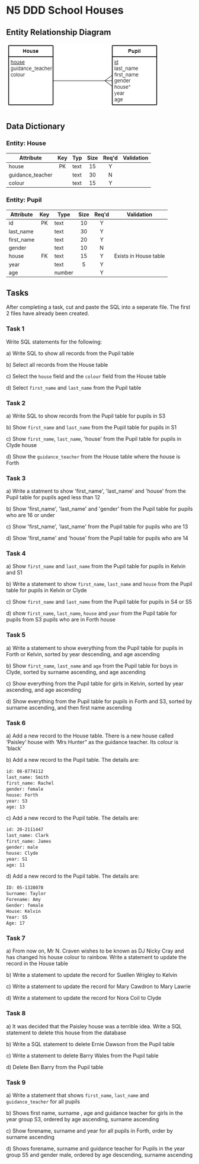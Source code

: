 # N5 DDD School Houses

## Entity Relationship Diagram

![ERD](assets/erd.png "ERD")


## Data Dictionary

### Entity: House

| Attribute        | Key   | Typ  | Size  | Req'd | Validation |
| ---------        | :---: | ---- | :---: | :---: | ---------- |
| house            | PK    | text | 15    | Y     |            |
| guidance_teacher |       | text | 30    | N     |            |
| colour           |       | text | 15    | Y     |            |


### Entity: Pupil

| Attribute  | Key   | Type   | Size  | Req'd | Validation |
| ---------  | :---: | ----   | :---: | :---: | ---------- |
| id         | PK    | text   | 10    | Y     |            |
| last_name  |       | text   | 30    | Y     |            |
| first_name |       | text   | 20    | Y     |            |
| gender     |       | text   | 10    | N     |            |
| house      | FK    | text   | 15    | Y     | Exists in House table |
| year       |       | text   | 5     | Y     |            |
| age        |       | number |       | Y     |            |


## Tasks

After completing a task, cut and paste the SQL into a seperate file.  The first 2 files have already been created.

### Task 1

Write SQL statements for the following:

a)	Write SQL to show all records from the Pupil table

b)	Select all records from the House table

c)	Select the `house` field and the `colour` field from the House table

d)	Select `first_name` and `last_name` from the Pupil table


### Task 2

a)	Write SQL to show records from the Pupil table for pupils in S3

b)	Show `first_name` and `last_name` from the Pupil table for pupils in S1

c)	Show `first_name`, `last_name`, 'house' from the Pupil table for pupils in Clyde house

d)	Show the `guidance_teacher` from the House table where the house is Forth


### Task 3

a)	Write a statment to show 'first_name', 'last_name' and 'house' from the Pupil table for pupils aged less than 12

b)	Show 'first_name', 'last_name' and 'gender' from the Pupil table for pupils who are 16 or under

c)	Show 'first_name', 'last_name' from the Pupil table for pupils who are 13

d)	Show 'first_name' and 'house' from the Pupil table for pupils who are 14


### Task 4

a)	Show `first_name` and `last_name` from the Pupil table for pupils in Kelvin and S1

b)	Write a statement to show `first_name`, `last_name` and `house` from the Pupil table for pupils in Kelvin or Clyde

c)	Show `first_name` and `last_name` from the Pupil table for pupils in S4 or S5 

d)	show `first_name`, `last_name`, `house` and `year` from the Pupil table for pupils from S3 pupils who are in Forth house


### Task 5

a)	Write a statement to show everything from the Pupil table for pupils in Forth or Kelvin, sorted by year descending, and age ascending

b)	Show `first_name`, `last_name` and `age` from the Pupil table for boys in Clyde, sorted by surname ascending, and age ascending 

c)	Show everything from the Pupil table for girls in Kelvin, sorted by year ascending, and age ascending

d)	Show everything from the Pupil table for pupils in Forth and S3, sorted by surname ascending, and then first name ascending 


### Task 6

a)	Add a new record to the House table. There is a new house called ‘Paisley’ house with ‘Mrs Hunter” as the guidance teacher. Its colour is ‘black’

b)	Add a new record to the Pupil table.  The details are:

```
id: 08-8774112
last_name: Smith
first_name: Rachel
gender: female
house: Forth
year: S3
age: 13
```

c)	Add a new record to the Pupil table.  The details are:

```
id: 20-2111447
last_name: Clark
first_name: James
gender: male
house: Clyde
year: S1
age: 11
```

d)	Add a new record to the Pupil table.  The details are:

```
ID: 05-1328078
Surname: Taylor
Forename: Amy
Gender: female
House: Kelvin
Year: S5
Age: 17
```

### Task 7

a)	From now on, Mr N. Craven wishes to be known as DJ Nicky Cray and has changed his house colour to rainbow.  Write a statement to update the record in the House table

b)	Write a statement to update the record for Suellen Wrigley to Kelvin

c)	Write a statement to update the record for Mary Cawdron to Mary Lawrie

d)	Write a statement to update the record for Nora Coil to Clyde


### Task 8

a)	It was decided that the Paisley house was a terrible idea. Write a SQL statement to delete this house from the database

b)	Write a SQL statement to delete Ernie Dawson from the Pupil table

c)	Write a statement to delete Barry Wales from the Pupil table

d)	Delete Ben Barry from the Pupil table


### Task 9

a)	Write a statement that shows `first_name`, `last_name` and `guidance_teacher` for all pupils

b)	Shows first name, surname , age and guidance teacher for girls in the year group S3, ordered by age ascending, surname ascending

c)	Show forename, surname and year for all pupils in Forth, order by surname ascending

d)	Shows forename, surname and guidance teacher for Pupils in the year group S5 and gender male, ordered by age descending, surname ascending
